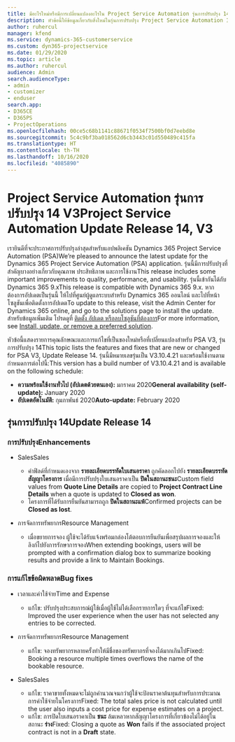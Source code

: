 ```yaml
---
title: มีอะไรใหม่หรือมีการเปลี่ยนแปลงอะไรใน Project Service Automation รุ่นการปรับปรุง 14 V3
description: หัวข้อนี้ให้ข้อมูลเกี่ยวกับสิ่งใหม่ในรุ่นการปรับปรุง Project Service Automation 14 V3
author: ruhercul
manager: kfend
ms.service: dynamics-365-customerservice
ms.custom: dyn365-projectservice
ms.date: 01/29/2020
ms.topic: article
ms.author: ruhercul
audience: Admin
search.audienceType:
- admin
- customizer
- enduser
search.app:
- D365CE
- D365PS
- ProjectOperations
ms.openlocfilehash: 00ce5c68b1141c88671f0534f7500bf0d7eebd8e
ms.sourcegitcommit: 5c4c9bf3ba018562d6cb3443c01d550489c415fa
ms.translationtype: HT
ms.contentlocale: th-TH
ms.lasthandoff: 10/16/2020
ms.locfileid: "4085890"
---
```

# <a name="project-service-automation-update-release-14-v3"></a><span data-ttu-id="aadc4-103">Project Service Automation รุ่นการปรับปรุง 14 V3</span><span class="sxs-lookup"><span data-stu-id="aadc4-103">Project Service Automation Update Release 14, V3</span></span>
<span data-ttu-id="aadc4-104">เรายินดีที่จะประกาศการปรับปรุงล่าสุดสำหรับแอปพลิเคชัน Dynamics 365 Project Service Automation (PSA)</span><span class="sxs-lookup"><span data-stu-id="aadc4-104">We’re pleased to announce the latest update for the Dynamics 365 Project Service Automation (PSA) application.</span></span> <span data-ttu-id="aadc4-105">รุ่นนี้มีการปรับปรุงที่สำคัญบางอย่างเกี่ยวกับคุณภาพ ประสิทธิภาพ และการใช้งาน</span><span class="sxs-lookup"><span data-stu-id="aadc4-105">This release includes some important improvements to quality, performance, and usability.</span></span> <span data-ttu-id="aadc4-106">รุ่นนี้เข้ากันได้กับ Dynamics 365 9.x</span><span class="sxs-lookup"><span data-stu-id="aadc4-106">This release is compatible with Dynamics 365 9.x.</span></span> <span data-ttu-id="aadc4-107">หากต้องการอัปเดตเป็นรุ่นนี้ ให้ไปที่ศูนย์ผู้ดูแลระบบสำหรับ Dynamics 365 ออนไลน์ และไปที่หน้าโซลูชันเพื่อติดตั้งการอัปเดต</span><span class="sxs-lookup"><span data-stu-id="aadc4-107">To update to this release, visit the Admin Center for Dynamics 365 online, and go to the solutions page to install the update.</span></span> <span data-ttu-id="aadc4-108">สำหรับข้อมูลเพิ่มเติม โปรดดูที่ [ติดตั้ง อัปเดต หรือลบโซลูชันที่ต้องการ](https://docs.microsoft.com/power-platform/admin/install-remove-preferred-solution)</span><span class="sxs-lookup"><span data-stu-id="aadc4-108">For more information, see [Install, update, or remove a preferred solution](https://docs.microsoft.com/power-platform/admin/install-remove-preferred-solution).</span></span>

<span data-ttu-id="aadc4-109">หัวข้อนี้แสดงรายการคุณลักษณะและการแก้ไขที่เป็นของใหม่หรือที่เปลี่ยนแปลงสำหรับ PSA V3, รุ่นการปรับปรุง 14</span><span class="sxs-lookup"><span data-stu-id="aadc4-109">This topic lists the features and fixes that are new or changed for PSA V3, Update Release 14.</span></span> <span data-ttu-id="aadc4-110">รุ่นนี้มีหมายเลขรุ่นเป็น V3.10.4.21 และพร้อมใช้งานตามกำหนดการต่อไปนี้:</span><span class="sxs-lookup"><span data-stu-id="aadc4-110">This version has a build number of V3.10.4.21 and is available on the following schedule:</span></span>

- <span data-ttu-id="aadc4-111">**ความพร้อมใช้งานทั่วไป (อัปเดตด้วยตนเอง):** มกราคม 2020</span><span class="sxs-lookup"><span data-stu-id="aadc4-111">**General availability (self-update):** January 2020</span></span>
- <span data-ttu-id="aadc4-112">**อัปเดตอัตโนมัติ:** กุมภาพันธ์ 2020</span><span class="sxs-lookup"><span data-stu-id="aadc4-112">**Auto-update:** February 2020</span></span>

## <a name="update-release-14"></a><span data-ttu-id="aadc4-113">รุ่นการปรับปรุง 14</span><span class="sxs-lookup"><span data-stu-id="aadc4-113">Update Release 14</span></span>

### <a name="enhancements"></a><span data-ttu-id="aadc4-114">การปรับปรุง</span><span class="sxs-lookup"><span data-stu-id="aadc4-114">Enhancements</span></span>

- <span data-ttu-id="aadc4-115">Sales</span><span class="sxs-lookup"><span data-stu-id="aadc4-115">Sales</span></span>

     - <span data-ttu-id="aadc4-116">ค่าฟิลด์ที่กำหนดเองจาก **รายละเอียดบรรทัดใบเสนอราคา** ถูกคัดลอกไปยัง **รายละเอียดบรรทัดสัญญาโครงการ** เมื่อมีการปรับปรุงใบเสนอราคาเป็น **ปิดในสถานะชนะ**</span><span class="sxs-lookup"><span data-stu-id="aadc4-116">Custom field values from **Quote Line Details** are copied to **Project Contract Line Details** when a quote is updated to **Closed as won**.</span></span>
     - <span data-ttu-id="aadc4-117">โครงการที่ได้รับการยืนยันสามารถถูก **ปิดในสถานะแพ้**</span><span class="sxs-lookup"><span data-stu-id="aadc4-117">Confirmed projects can be **Closed as lost**.</span></span>

- <span data-ttu-id="aadc4-118">การจัดการทรัพยากร</span><span class="sxs-lookup"><span data-stu-id="aadc4-118">Resource Management</span></span>

     - <span data-ttu-id="aadc4-119">เมื่อขยายการจอง ผู้ใช้จะได้รับแจ้งพร้อมกล่องโต้ตอบการยืนยันเพื่อสรุปผลการจองและให้ลิงก์ไปยังการรักษาการจอง</span><span class="sxs-lookup"><span data-stu-id="aadc4-119">When extending bookings, users will be prompted with a confirmation dialog box to summarize booking results and provide a link to Maintain Bookings.</span></span>


### <a name="bug-fixes"></a><span data-ttu-id="aadc4-120">การแก้ไขข้อผิดพลาด</span><span class="sxs-lookup"><span data-stu-id="aadc4-120">Bug fixes</span></span>

- <span data-ttu-id="aadc4-121">เวลาและค่าใช้จ่าย</span><span class="sxs-lookup"><span data-stu-id="aadc4-121">Time and Expense</span></span>

     - <span data-ttu-id="aadc4-122">แก้ไข: ปรับปรุงประสบการณ์ผู้ใช้เมื่อผู้ใช้ไม่ได้เลือกรายการใดๆ ที่จะแก้ไข</span><span class="sxs-lookup"><span data-stu-id="aadc4-122">Fixed: Improved the user experience when the user has not selected any entries to be corrected.</span></span>

- <span data-ttu-id="aadc4-123">การจัดการทรัพยากร</span><span class="sxs-lookup"><span data-stu-id="aadc4-123">Resource Management</span></span>

     - <span data-ttu-id="aadc4-124">แก้ไข: จองทรัพยากรหลายครั้งทำให้มีชื่อของทรัพยากรที่จองได้มากเกินไป</span><span class="sxs-lookup"><span data-stu-id="aadc4-124">Fixed: Booking a resource multiple times overflows the name of the bookable resource.</span></span>

- <span data-ttu-id="aadc4-125">Sales</span><span class="sxs-lookup"><span data-stu-id="aadc4-125">Sales</span></span>

     - <span data-ttu-id="aadc4-126">แก้ไข: ราคาขายทั้งหมดจะไม่ถูกคำนวณจนกว่าผู้ใช้จะป้อนราคาต้นทุนสำหรับการประมาณการค่าใช้จ่ายในโครงการ</span><span class="sxs-lookup"><span data-stu-id="aadc4-126">Fixed: The total sales price is not calculated until the user also inputs a cost price for expense estimates on a project.</span></span>
     - <span data-ttu-id="aadc4-127">แก้ไข: การปิดใบเสนอราคาเป็น **ชนะ** ล้มเหลวหากสัญญาโครงการที่เกี่ยวข้องไม่ได้อยู่ในสถานะ **ร่าง**</span><span class="sxs-lookup"><span data-stu-id="aadc4-127">Fixed: Closing a quote as **Won** fails if the associated project contract is not in a **Draft** state.</span></span>

